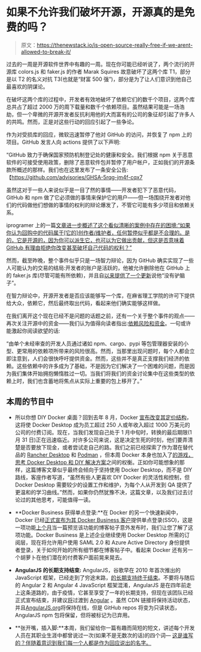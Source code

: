 # 如果不允许我们破坏开源，开源真的是免费的吗？

> 原文：<https://thenewstack.io/is-open-source-really-free-if-we-arent-allowed-to-break-it/>

过去的一周是开源软件世界中有趣的一周。现在你可能已经听说了，两个流行的开源库 colors.js 和 faker.js 的作者 Marak Squires 故意破坏了这两个库 T1，部分是以 T2 的名义对抗 T3(也就是“财富 500 强”)，部分是为了让人们意识到他自己最喜欢的阴谋论。

在破坏这两个库的过程中，开发者有效地破坏了依赖它们的数千个项目，这两个库总共占了超过 2000 万的周下载量和数千个依赖项目。虽然结果可能是一场浩劫，但一个卑微的开源开发者反抗利用他的大而富有的公司的象征却引起了许多人的共鸣。然而，正是对这些行动的回应引起了一些争论。

作为对受损库的回应，微软迅速暂停了他对 GitHub 的访问，并恢复了 npm 上的项目。GitHub 发言人向 actions 提供了以下声明:

“GitHub 致力于确保国家预防机制登记处的健康和安全。我们根据 npm 关于恶意软件的可接受使用政策，删除了恶意软件包并暂停了用户帐户，正如我们的开源条款所概述的那样。我们也在这里发布了一条安全公告:【https://github.com/advisories/GHSA-5rqg-jm4f-cqx7

虽然这对于一些人来说似乎是一目了然的事情——开发者犯下了恶意代码，GitHub 和 npm 做了它必须做的事情来保护它的用户——但一场围绕开发者对他们的代码做他们想做的事情的权利的辩论爆发了，不管它可能有多少项目和依赖关系。

iprogramer 上的一篇[文章进一步概述了这个看似清晰的案例中存在的困境:“如果你认为回购中的代码属于[它的]创作者/维护者，任何暂停似乎都是不合理的。是的，它是开源的，因为你可以派生它，也可以为它做出贡献，但这是否意味着 GitHub 有理由拒绝你改变甚至破坏自己代码的权利？”](https://www.i-programmer.info/news/136-open-source/15140-developer-sabotages-own-code.html)

然而，截至昨晚，整个事件似乎只是一场智力辩论，因为 GitHub 确实实现了一些人可能认为的交易的结局:开发者的账户是活跃的，他被允许删除他在 GitHub 上的 faker.js 库(尽管可能有所依赖)，并且自[以来提供了一个更新](https://github.com/Marak/colors.js/issues/285#issuecomment-1012604165)说他“没有驴脑子”。

在智力辩论中，开源开发者是否应该能够写一个库，在麻省理工学院的许可下提供给大众，依赖它，然后最终取出代码，看起来他们确实能够这样做。

在我们离开这个现在已经不是问题的话题之前，还有一个关于整个事件的观点——再次关注开源中的资金——我们认为值得向读者指出:[依赖风险和资金](http://lucumr.pocoo.org/2022/1/10/dependency-risk-and-funding)。一句或许能激起你阅读欲望的话:

“由单个未经审查的开发人员通过诸如 npm、cargo、pypi 等包管理器安装的小型、更常用的依赖项所带来的风险很高。然而，当那里出现问题时，每个人都会立即注意到，人们会很快呼吁提供资金。然而，这些并不是真正支撑我们经济的依赖。这些依赖中的许多成为了基础，不是因为它们解决了一个困难的问题，而是因为我们集体开始拥抱懒惰胜过一切。当我们将我们的资金讨论集中在这些类型的依赖上时，我们也含蓄地将焦点从实际上重要的包上移开了。”

## 本周的节目中

*   所以你想 DIY Docker 桌面？回到去年 8 月，Docker [宣布改变其定价结构](https://thenewstack.io/this-week-in-programming-docker-and-the-internet-of-entitlement/)，这将使 Docker Desktop 成为员工超过 250 人或年收入超过 1000 万美元的公司的付费订阅。现在，当我们发现自己处于 1 月中旬时，转换的最后期限(1 月 31 日)正在迅速临近。对许多公司来说，这是决定生死的时刻，他们要弄清楚是否要放下现金，或者尝试走自己的路。我们之前已经探索了作为潜在替代品的 [Rancher Desktop](https://thenewstack.io/this-week-in-programming-ranchers-docker-desktop-replacement/) 和 [Podman](https://thenewstack.io/this-week-in-programming-the-docker-dogpile-continues/) ，但本周 Docker 本身也加入了[的游戏，思考 Docker Desktop 和 DIY 解决方案](https://www.docker.com/blog/guest-blog-deciding-between-docker-desktop-and-a-diy-solution/)之间的权衡。正如你可能想象的那样，这篇博客文章似乎最终会倾向于坚持使用 Docker Desktop，而不是 DIY 路线，客座作者写道，“虽然有些人更喜欢 DIY Docker 的灵活性和控制，但 Docker Desktop 需要较少的设置工作和维护，为每个人从开发到 QA 提供了更温和的学习曲线。”然而，如果你仍然犹豫不决，这篇文章，以及我们过去讨论过的其他思考，可能值得一读。

*   **Docker Business 获得单点登录:**在 Docker 的另一个快速新闻中，Docker 已经[正式宣布为其 Docker Business 客户](https://www.docker.com/blog/introducing-sso-for-docker-business/)提供单点登录(SSO)，这是一项功能[上个月](https://thenewstack.io/the-foreseeable-future-ends-with-knatives-cncf-application/)当一篇预览该功能的博客帖子意外发布时，我们让您了解了这项功能。Docker Business 是上述企业继续使用 Docker Desktop 所需的订阅层，现在将允许用户使用 SAML 2.0 和 Azure Active Directory 身份提供者登录，关于如何开始的所有细节都在博客帖子中。看起来 Docker 还有另一个胡萝卜在他们潜在的付费客户面前晃来晃去。

*   **AngularJS 的长期支持结束:** AngularJS，谷歌早在 2010 年首次推出的 JavaScript 框架，已经走到了穷途末路，[的长期支持终于结束](https://blog.angular.io/discontinued-long-term-support-for-angularjs-cc066b82e65a)。不要将与随后的 Angular 2 和 Angular 4 JavaScript 框架混淆，AngularJS 是在四年前走上这条道路的，由于疫情，它甚至享受了一年的长期支持，但现在该团队已经正式宣布结束，并建议[将](https://blog.angular.io/finding-a-path-forward-with-angularjs-7e186fdd4429)过渡到 [Angular](https://angular.io/) 。虽然 CDN 链接将保持活动状态，并且[AngularJS.org](http://angularjs.org/)将保持在线，但是 GitHub repos 将变为只读状态，AngularJS npm 包将保留，但将被标记为已弃用。
*   **张开嘴，插入脚:**本周，我们留给你一篇有趣而简短的短文，讲述每个开发人员在其职业生涯中都曾说过一次(如果不是无数次的话)的四个词— [这是谁写的？伴随着意识到我们每一个人都是作为回应说出的名字。](https://www.heltweg.org/posts/who-wrote-this-shit/)

<svg xmlns:xlink="http://www.w3.org/1999/xlink" viewBox="0 0 68 31" version="1.1"><title>Group</title> <desc>Created with Sketch.</desc></svg>